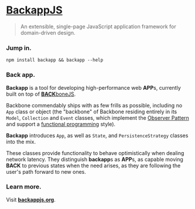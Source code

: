[BackappJS](http://backbonejs.org)
==========================

> An extensible, single-page JavaScript application framework for domain-driven design.

### Jump in. ###

`npm install backapp && backapp --help`

### Back app. ###

**Backapp** is a tool for developing high-performance web **APP**s, currently built on top of [**BACK**boneJS](http://backbonejs.org).

Backbone commendably ships with as few frills as possible, including no `App` class or object (the "backbone" of Backbone residing entirely in its `Model`, `Collection` and  `Event` classes, which implement the [Observer Pattern](http://en.wikipedia.org/wiki/Observer_pattern) and support a [functional programming](http://en.wikipedia.org/wiki/Functional_programming) style).

**Backapp** introduces `App`, as well as `State`, and `PersistenceStrategy` classes into the mix.

These classes provide functionality to behave optimistically when dealing network latency. They distinguish **backapp**s as **APP**s, as capable moving **BACK** to previous states when the need arises, as they are following the user's path forward to new ones.

### Learn more. ###
Visit **[backappjs.org](http://backappjs.org)**.
